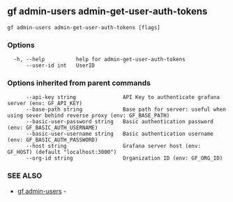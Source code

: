 ## gf admin-users admin-get-user-auth-tokens



```
gf admin-users admin-get-user-auth-tokens [flags]
```

### Options

```
  -h, --help          help for admin-get-user-auth-tokens
      --user-id int   UserID
```

### Options inherited from parent commands

```
      --api-key string               API Key to authenticate grafana server (env: GF_API_KEY)
      --base-path string             Base path for server: useful when using sever behind reverse proxy (env: GF_BASE_PATH)
      --basic-user-password string   Basic authentication password (env: GF_BASIC_AUTH_USERNAME)
      --basic-user-username string   Basic authentication username (env: GF_BASIC_AUTH_PASSWORD)
      --host string                  Grafana server host (env: GF_HOST) (default "localhost:3000")
      --org-id string                Organization ID (env: GF_ORG_ID)
```

### SEE ALSO

* [gf admin-users](gf_admin-users.md)	 - 

